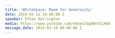```yaml
---
title: 'WhiteSpace: Room for Generosity'
date: 2019-03-11 14:48:00 Z
speaker: Ethan Harrington
media: https://www.youtube.com/embed/bgOWnYZLH68
message_date: 2019-03-10 00:00:00 Z
---
```


